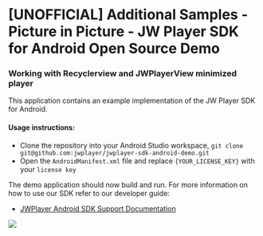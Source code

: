 # [UNOFFICIAL] Additional Samples - Picture in Picture - JW Player SDK for Android Open Source Demo

### Working with Recyclerview and JWPlayerView minimized player

This application contains an example implementation of the JW Player SDK for Android.

#### Usage instructions:

-	Clone the repository into your Android Studio workspace, `git clone git@github.com:jwplayer/jwplayer-sdk-android-demo.git`
-	Open the `AndroidManifest.xml` file and replace `{YOUR_LICENSE_KEY}` with your `license key`

The demo application should now build and run. 
For more information on how to use our SDK refer to our developer guide:
- [JWPlayer Android SDK Support Documentation](https://developer.jwplayer.com/sdk/android/docs/developer-guide/)

![](https://media.giphy.com/media/f4IHn4F7jwqmGE9XdX/giphy.gif)
